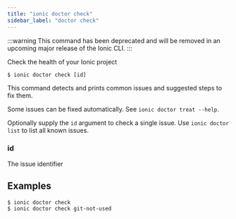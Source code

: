 ```yaml
---
title: "ionic doctor check"
sidebar_label: "doctor check"
---
```


<head>
  <title>ionic doctor check: Command to Check Issues on Ionic Projects</title>
  <meta name="description" content="Check the health of your Ionic project using the doctor check command. Read more for usage and how to check issues with examples from Ionic Framework." />
</head>

:::warning
This command has been deprecated and will be removed in an upcoming major release of the Ionic CLI.
:::

Check the health of your Ionic project

```shell
$ ionic doctor check [id]
```

This command detects and prints common issues and suggested steps to fix them.

Some issues can be fixed automatically. See `ionic doctor treat --help`.

Optionally supply the `id` argument to check a single issue. Use `ionic doctor list` to list all known issues.

### id
The issue identifier



## Examples

```shell
$ ionic doctor check 
$ ionic doctor check git-not-used
```
